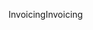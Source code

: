 <span data-ttu-id="445b8-101">Invoicing</span><span class="sxs-lookup"><span data-stu-id="445b8-101">Invoicing</span></span>
